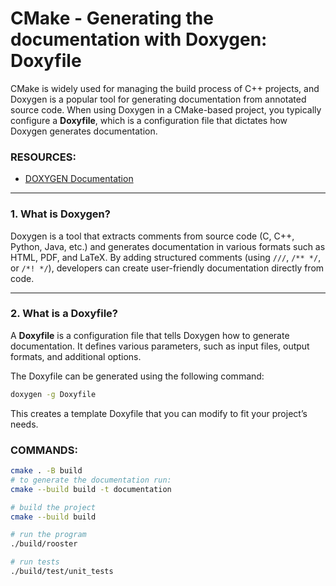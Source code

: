 # CMake - Generating the documentation with Doxygen: Doxyfile

CMake is widely used for managing the build process of C++ projects, and Doxygen is a popular tool for generating documentation from annotated source code. When using Doxygen in a CMake-based project, you typically configure a **Doxyfile**, which is a configuration file that dictates how Doxygen generates documentation.

### RESOURCES:
* [DOXYGEN Documentation](https://www.doxygen.nl/manual/index.html)

---

### **1. What is Doxygen?**
Doxygen is a tool that extracts comments from source code (C, C++, Python, Java, etc.) and generates documentation in various formats such as HTML, PDF, and LaTeX. By adding structured comments (using `///`, `/** */`, or `/*! */`), developers can create user-friendly documentation directly from code.

---

### **2. What is a Doxyfile?**
A **Doxyfile** is a configuration file that tells Doxygen how to generate documentation. It defines various parameters, such as input files, output formats, and additional options.

The Doxyfile can be generated using the following command:
```sh
doxygen -g Doxyfile
```
This creates a template Doxyfile that you can modify to fit your project’s needs.

### COMMANDS:
```bash
cmake . -B build
# to generate the documentation run:
cmake --build build -t documentation

# build the project
cmake --build build

# run the program
./build/rooster

# run tests
./build/test/unit_tests
```
